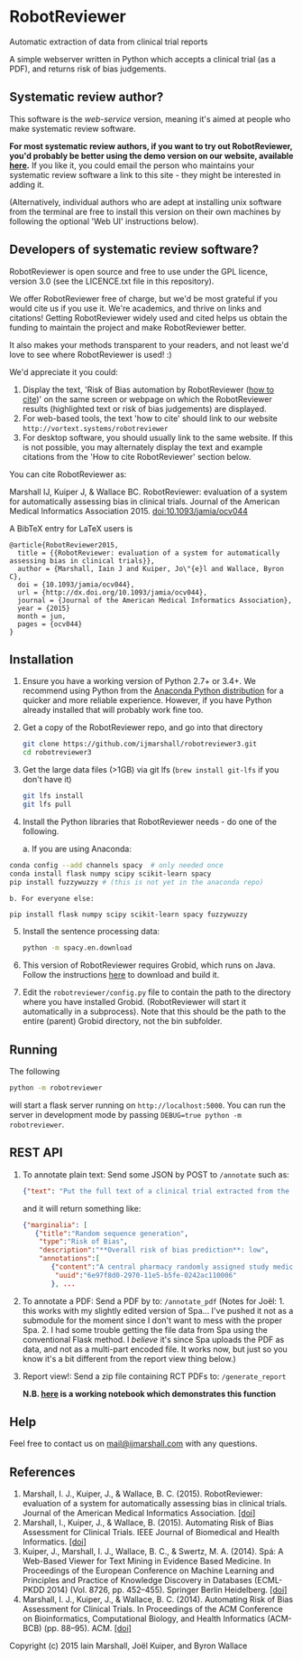 # RobotReviewer
Automatic extraction of data from clinical trial reports

A simple webserver written in Python which accepts a clinical trial (as a PDF), and returns risk of bias judgements.

## Systematic review author?

This software is the *web-service* version, meaning it's aimed at people who make systematic review software.

**For most systematic review authors, if you want to try out RobotReviewer, you'd probably be better using the demo version on our website, available [here](https://robot-reviewer.vortext.systems).** If you like it, you could email the person who maintains your systematic review software a link to this site - they might be interested in adding it.

(Alternatively, individual authors who are adept at installing unix software from the terminal are free to install this version on their own machines by following the optional 'Web UI' instructions below).

## Developers of systematic review software?

RobotReviewer is open source and free to use under the GPL licence, version 3.0 (see the LICENCE.txt file in this repository).

We offer RobotReviewer free of charge, but we'd be most grateful if you would cite us if you use it. We're academics, and thrive on links and citations! Getting RobotReviewer widely used and cited helps us obtain the funding to maintain the project and make RobotReviewer better.

It also makes your methods transparent to your readers, and not least we'd love to see where RobotReviewer is used! :)

We'd appreciate it you could:

1. Display the text, 'Risk of Bias automation by RobotReviewer ([how to cite](http://vortext.systems/robotreviewer))' on the same screen or webpage on which the RobotReviewer results (highlighted text or risk of bias judgements) are displayed.
2. For web-based tools, the text 'how to cite' should link to our website `http://vortext.systems/robotreviewer`
3. For desktop software, you should usually link to the same website. If this is not possible, you may alternately display the text and example citations from the 'How to cite RobotReviewer' section below.

You can cite RobotReviewer as:

Marshall IJ, Kuiper J, & Wallace BC. RobotReviewer: evaluation of a system for automatically assessing bias in clinical trials. Journal of the American Medical Informatics Association 2015. [doi:10.1093/jamia/ocv044](http://dx.doi.org/10.1093/jamia/ocv044)

A BibTeX entry for LaTeX users is

    @article{RobotReviewer2015,
      title = {{RobotReviewer: evaluation of a system for automatically assessing bias in clinical trials}},
      author = {Marshall, Iain J and Kuiper, Jo\"{e}l and Wallace, Byron C},
      doi = {10.1093/jamia/ocv044},
      url = {http://dx.doi.org/10.1093/jamia/ocv044},
      journal = {Journal of the American Medical Informatics Association},
      year = {2015}
      month = jun,
      pages = {ocv044}
    }


## Installation

1. Ensure you have a working version of Python 2.7+ or 3.4+. We recommend using Python from the [Anaconda Python distribution](https://www.continuum.io/downloads) for a quicker and more reliable experience. However, if you have Python already installed that will probably work fine too.

2. Get a copy of the RobotReviewer repo, and go into that directory
    ```bash
    git clone https://github.com/ijmarshall/robotreviewer3.git
    cd robotreviewer3
    ```

3. Get the large data files (>1GB) via git lfs (`brew install git-lfs` if you don't have it)
    ```bash
    git lfs install
    git lfs pull
    ```
<!-- 3. ignore point 3 for now...  -->
<!-- 3. Install the PDF web viewer (optional --- this is not needed if you want to just use the REST API)
    ```bash
    git submodule update --init --recursive
    ```
 -->
4. Install the Python libraries that RobotReviewer needs - do one of the following.

    a. If you are using Anaconda:

```bash
conda config --add channels spacy  # only needed once
conda install flask numpy scipy scikit-learn spacy
pip install fuzzywuzzy # (this is not yet in the anaconda repo)
```

    b. For everyone else:

```bash
pip install flask numpy scipy scikit-learn spacy fuzzywuzzy
```

5. Install the sentence processing data:
    ```bash
    python -m spacy.en.download
    ```
      
6. This version of RobotReviewer requires Grobid, which runs on Java. Follow the instructions [here](https://grobid.readthedocs.io/en/latest/Install-Grobid/) to download and build it.

7. Edit the `robotreviewer/config.py` file to contain the path to the directory where you have installed Grobid. (RobotReviewer will start it automatically in a subprocess). Note that this should be the path to the entire (parent) Grobid directory, not the bin subfolder. 

## Running

The following

```bash
python -m robotreviewer
```

will start a flask server running on `http://localhost:5000`. You can run the server in development mode by passing `DEBUG=true python -m robotreviewer`.

## REST API

1. To annotate plain text:
    Send some JSON by POST to `/annotate` such as:
    ```json
    {"text": "Put the full text of a clinical trial extracted from the PDF in here"}
    ```

    and it will return something like:

    ```json
    {"marginalia": [
       {"title":"Random sequence generation",
        "type":"Risk of Bias",
        "description":"**Overall risk of bias prediction**: low",
        "annotations":[
           {"content":"A central pharmacy randomly assigned study medication in a 1:1 ratio using a computer-generated randomization sequence with variable-sized blocks ranging from 2 to 8 stratified by study site.",
            "uuid":"6e97f8d0-2970-11e5-b5fe-0242ac110006"
           }, ...
    ```

2. To annotate a PDF:
    Send a PDF by to: `/annotate_pdf`
    (Notes for Joël: 1. this works with my slightly edited version of Spa... I've pushed it not as a submodule for the moment since I don't want to mess with the proper Spa. 2. I had some trouble getting the file data from Spa using the conventional Flask method. I *believe* it's since Spa uploads the PDF as data, and not as a multi-part encoded file. It works now, but just so you know it's a bit different from the report view thing below.)

3. Report view!:
    Send a zip file containing RCT PDFs to: `/generate_report`

    **N.B. [here](https://gist.github.com/ijmarshall/2298e68f780e7287a14fb97f97f62085#file-report_view_demo-ipynb) is a working notebook which demonstrates this function**


## Help

Feel free to contact us on [mail@ijmarshall.com](mailto:mail@ijmarshall) with any questions.

## References

1. Marshall, I. J., Kuiper, J., & Wallace, B. C. (2015). RobotReviewer: evaluation of a system for automatically assessing bias in clinical trials. Journal of the American Medical Informatics Association. [[doi]](http://dx.doi.org/10.1093/jamia/ocv044)
2. Marshall, I., Kuiper, J., & Wallace, B. (2015). Automating Risk of Bias Assessment for Clinical Trials. IEEE Journal of Biomedical and Health Informatics. [[doi]](http://dx.doi.org/10.1109/JBHI.2015.2431314)
3. Kuiper, J., Marshall, I. J., Wallace, B. C., & Swertz, M. A. (2014). Spá: A Web-Based Viewer for Text Mining in Evidence Based Medicine. In Proceedings of the European Conference on Machine Learning and Principles and Practice of Knowledge Discovery in Databases (ECML-PKDD 2014) (Vol. 8726, pp. 452–455). Springer Berlin Heidelberg. [[doi]](http://dx.doi.org/10.1007/978-3-662-44845-8_33)
4. Marshall, I. J., Kuiper, J., & Wallace, B. C. (2014). Automating Risk of Bias Assessment for Clinical Trials. In Proceedings of the ACM Conference on Bioinformatics, Computational Biology, and Health Informatics (ACM-BCB) (pp. 88–95). ACM. [[doi]](http://dx.doi.org/10.1145/2649387.2649406)

Copyright (c) 2015 Iain Marshall, Joël Kuiper, and Byron Wallace
